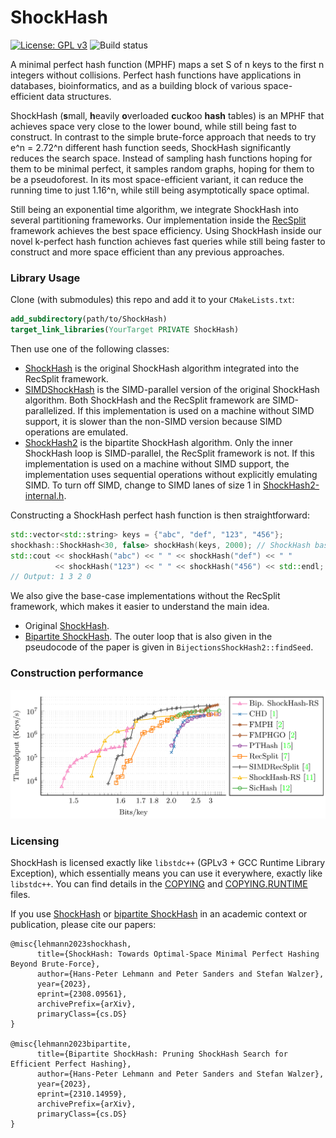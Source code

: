 # ShockHash

[![License: GPL v3](https://img.shields.io/badge/License-GPLv3-blue.svg)](https://www.gnu.org/licenses/gpl-3.0)
![Build status](https://github.com/ByteHamster/ShockHash/actions/workflows/build.yml/badge.svg)

A minimal perfect hash function (MPHF) maps a set S of n keys to the first n integers without collisions.
Perfect hash functions have applications in databases, bioinformatics, and as a building block of various space-efficient data structures.

ShockHash (**s**mall, **h**eavily **o**verloaded **c**uc**k**oo **hash** tables) is an MPHF that achieves space very close to the lower bound,
while still being fast to construct.
In contrast to the simple brute-force approach that needs to try e^n = 2.72^n different hash function seeds,
ShockHash significantly reduces the search space.
Instead of sampling hash functions hoping for them to be minimal perfect, it samples random graphs,
hoping for them to be a pseudoforest.
In its most space-efficient variant, it can reduce the running time to just 1.16^n,
while still being asymptotically space optimal.

Still being an exponential time algorithm, we integrate ShockHash into several partitioning frameworks.
Our implementation inside the [RecSplit](https://github.com/vigna/sux/blob/master/sux/function/RecSplit.hpp) framework achieves the best space efficiency.
Using ShockHash inside our novel k-perfect hash function achieves fast queries
while still being faster to construct and more space efficient than any previous approaches.

### Library Usage

Clone (with submodules) this repo and add it to your `CMakeLists.txt`:

```cmake
add_subdirectory(path/to/ShockHash)
target_link_libraries(YourTarget PRIVATE ShockHash)
```

Then use one of the following classes:

- [ShockHash](https://github.com/ByteHamster/ShockHash/blob/main/include/ShockHash.h) is the original ShockHash algorithm integrated into the RecSplit framework.
- [SIMDShockHash](https://github.com/ByteHamster/ShockHash/blob/main/include/SIMDShockHash.hpp) is the SIMD-parallel version of the original ShockHash algorithm. Both ShockHash and the RecSplit framework are SIMD-parallelized. If this implementation is used on a machine without SIMD support, it is slower than the non-SIMD version because SIMD operations are emulated.
- [ShockHash2](https://github.com/ByteHamster/ShockHash/blob/main/include/ShockHash2.h) is the bipartite ShockHash algorithm. Only the inner ShockHash loop is SIMD-parallel, the RecSplit framework is not. If this implementation is used on a machine without SIMD support, the implementation uses sequential operations without explicitly emulating SIMD. To turn off SIMD, change to SIMD lanes of size 1 in [ShockHash2-internal.h](https://github.com/ByteHamster/ShockHash/blob/main/include/ShockHash2-internal.h).

Constructing a ShockHash perfect hash function is then straightforward:

```cpp
std::vector<std::string> keys = {"abc", "def", "123", "456"};
shockhash::ShockHash<30, false> shockHash(keys, 2000); // ShockHash base case size n=30, bucket size b=2000
std::cout << shockHash("abc") << " " << shockHash("def") << " "
          << shockHash("123") << " " << shockHash("456") << std::endl;
// Output: 1 3 2 0
```

We also give the base-case implementations without the RecSplit framework, which makes it easier to understand the main idea.

- Original [ShockHash](https://github.com/ByteHamster/ShockHash/blob/main/benchmark/bijections/ShockHash1.h).
- [Bipartite ShockHash](https://github.com/ByteHamster/ShockHash/blob/main/include/ShockHash2-internal.h). The outer loop that is also given in the pseudocode of the paper is given in `BijectionsShockHash2::findSeed`.

### Construction performance

[![Plots preview](https://raw.githubusercontent.com/ByteHamster/ShockHash/main/plots.png)](https://arxiv.org/abs/2310.14959)

### Licensing
ShockHash is licensed exactly like `libstdc++` (GPLv3 + GCC Runtime Library Exception), which essentially means you can use it everywhere, exactly like `libstdc++`.
You can find details in the [COPYING](/COPYING) and [COPYING.RUNTIME](/COPYING.RUNTIME) files.

If you use [ShockHash](https://arxiv.org/abs/2308.09561) or [bipartite ShockHash](https://arxiv.org/abs/2310.14959) in an academic context or publication, please cite our papers:

```
@misc{lehmann2023shockhash,
      title={ShockHash: Towards Optimal-Space Minimal Perfect Hashing Beyond Brute-Force},
      author={Hans-Peter Lehmann and Peter Sanders and Stefan Walzer},
      year={2023},
      eprint={2308.09561},
      archivePrefix={arXiv},
      primaryClass={cs.DS}
}

@misc{lehmann2023bipartite,
      title={Bipartite ShockHash: Pruning ShockHash Search for Efficient Perfect Hashing},
      author={Hans-Peter Lehmann and Peter Sanders and Stefan Walzer},
      year={2023},
      eprint={2310.14959},
      archivePrefix={arXiv},
      primaryClass={cs.DS}
}
```
